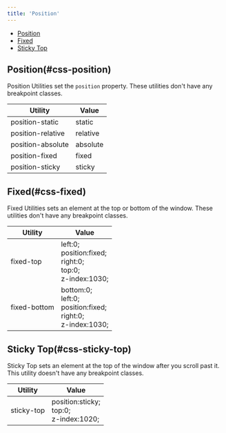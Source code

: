 ```yaml
---
title: 'Position'
---
```


<div class="nav-toc-absolute">
<div class="nav-toc">

-   [Position](#css-position)
-   [Fixed](#css-fixed)
-   [Sticky Top](#css-sticky-top)

</div>
</div>

## Position(#css-position)

Position Utilities set the `position` property. These utilities don't have any breakpoint classes.

<div class="sheet-example">
	<div class="table-responsive">
		<table class="table table-autofit table-nowrap">
			<thead>
				<tr>
					<th>Utility</th>
					<th>Value</th>
				</tr>
			</thead>
			<tbody>
				<tr>
					<td>position-static</td>
					<td>static</td>
				</tr>
				<tr>
					<td>position-relative</td>
					<td>relative</td>
				</tr>
				<tr>
					<td>position-absolute</td>
					<td>absolute</td>
				</tr>
				<tr>
					<td>position-fixed</td>
					<td>fixed</td>
				</tr>
				<tr>
					<td>position-sticky</td>
					<td>sticky</td>
				</tr>
			</tbody>
		</table>
	</div>
</div>

## Fixed(#css-fixed)

Fixed Utilities sets an element at the top or bottom of the window. These utilities don't have any breakpoint classes.

<div class="sheet-example">
	<div class="table-responsive">
		<table class="table table-autofit table-nowrap">
			<thead>
				<tr>
					<th>Utility</th>
					<th>Value</th>
				</tr>
			</thead>
			<tbody>
				<tr>
					<td>fixed-top</td>
					<td>left:0;<br/>position:fixed;<br/>right:0;<br/>top:0;<br/>z-index:1030;</td>
				</tr>
				<tr>
					<td>fixed-bottom</td>
					<td>bottom:0;<br/>left:0;<br/>position:fixed;<br/>right:0;<br/>z-index:1030;</td>
				</tr>
			</tbody>
		</table>
	</div>
</div>

## Sticky Top(#css-sticky-top)

Sticky Top sets an element at the top of the window after you scroll past it. This utility doesn't have any breakpoint classes.

<div class="sheet-example">
	<div class="table-responsive">
		<table class="table table-autofit table-nowrap">
			<thead>
				<tr>
					<th>Utility</th>
					<th>Value</th>
				</tr>
			</thead>
			<tbody>
				<tr>
					<td>sticky-top</td>
					<td>position:sticky;<br/>top:0;<br/>z-index:1020;</td>
				</tr>
			</tbody>
		</table>
	</div>
</div>
